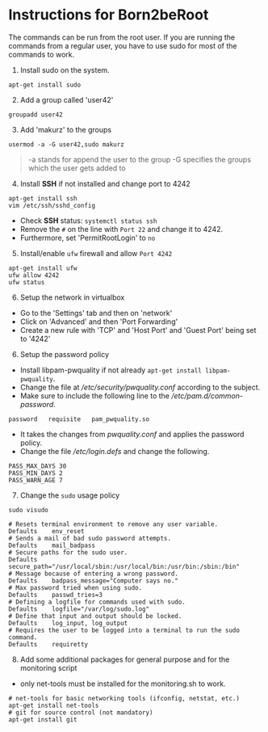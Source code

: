 # Instructions for Born2beRoot
The commands can be run from the root user. If you are running the commands
from a regular user, you have to use sudo for most of the commands to work.

1. Install sudo on the system.

`apt-get install sudo`

2. Add a group called 'user42'

`groupadd user42`

3. Add 'makurz' to the groups

`usermod -a -G user42,sudo makurz`

> -a stands for append the user to the group
> -G specifies the groups which the user gets added to

4. Install **SSH** if not installed and change port to 4242

```shell
apt-get install ssh
vim /etc/ssh/sshd_config
```

- Check **SSH** status: `systemctl status ssh`
- Remove the `#` on the line with `Port 22` and change it to 4242.
- Furthermore, set 'PermitRootLogin' to `no`

5. Install/enable `ufw` firewall and allow `Port 4242`

```shell
apt-get install ufw
ufw allow 4242
ufw status
```

6. Setup the network in virtualbox

- Go to the 'Settings' tab and then on 'network'
- Click on 'Advanced' and then 'Port Forwarding'
- Create a new rule with 'TCP' and 'Host Port' and 'Guest Port' being set to '4242'

6. Setup the password policy

- Install libpam-pwquality if not already `apt-get install libpam-pwquality`.
- Change the file at _/etc/security/pwquality.conf_ according to the subject.
- Make sure to include the following line to the _/etc/pam.d/common-password_.

`password   requisite   pam_pwquality.so`

- It takes the changes from _pwquality.conf_ and applies the password policy.
- Change the file _/etc/login.defs_ and change the following.

```
PASS_MAX_DAYS 30
PASS_MIN_DAYS 2
PASS_WARN_AGE 7
```

7. Change the `sudo` usage policy

```shell
sudo visudo

# Resets terminal environment to remove any user variable.
Defaults	env_reset
# Sends a mail of bad sudo password attempts.
Defaults	mail_badpass
# Secure paths for the sudo user.
Defaults	secure_path="/usr/local/sbin:/usr/local/bin:/usr/bin:/sbin:/bin"
# Message because of entering a wrong password.
Defaults	badpass_message="Computer says no."
# Max password tried when using sudo.
Defaults	passwd_tries=3
# Defining a logfile for commands used with sudo.
Defaults	logfile="/var/log/sudo.log"
# Define that input and output should be locked.
Defaults	log_input, log_output
# Requires the user to be logged into a terminal to run the sudo command.
Defaults	requiretty
```

8. Add some additional packages for general purpose and for the monitoring script

- only net-tools must be installed for the monitoring.sh to work.

```shell
# net-tools for basic networking tools (ifconfig, netstat, etc.)
apt-get install net-tools
# git for source control (not mandatory)
apt-get install git
```

